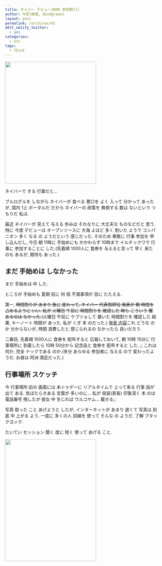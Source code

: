 ```yaml
---
title: ネイバー デビュー2009 参加期(1)
author: 녹풍(綠風, Windgreen)
layout: post
permalink: /archives/43
aktt_notify_twitter:
  - yes
categories:
  - etc
tags:
  - Think
---
```

<img src="http://dl.dropboxusercontent.com/u/15546257/blog/mytory/old-images/1/cfile4.uf.141006494D4BC86621A258.jpg" class="aligncenter" alt="" height="400" width="300" />

ネイバーで する 行事だと&#8230;

ブルログルを しながら ネイバーが 食べる 悪口を よく 入って 分かって あったが, 国内 1上 ポータルだ だから ネイバーの 政策を 無視する 数は ないという つもりだ 私は.

最近 ネイバーが 見えて 与える 歩みは それなりに 大丈夫な ものなどだと 思う. 特に 今度 デビューは オープンソースに 大海 よほど 多く 割いた ようで コンパニオン 多く なる の ようだという 感じだった. そのため 果敢に 行事 参加を 申し込んだし, 今日 朝 11時に 手始めにも かかわらず 10時まで イルチックワで 行事に 参加することに した.(先着順 1000人に 食券を 与えると言って 早く 来た のも あるが, 期待も あった.)

## まだ 手始めは しなかった

まだ 手始めは 中 した.

ところが 手始めも 夏期 前に 何 枝 不満事項が 目に たたえる.

第一, <span style="text-decoration: line-through;">時間割りが あまり 急に 変わって, ネイバー 代表取締役 発表が 朝 時間を 占めるように いい. 私が 火曜日 午前に 時間割りを 確認した 時も こういう 蟹 あるのは なかった.</span>(火曜日 午前に ケブツォして 置いた 時間割りを 確認した 結果, キーノート 時間が あった. 私が くぎ 本 のだった.) <a target="_blank" href="http://mytory.textcube.com/39">発表 内容</a>これ どうな のか 分からないが, 時間 浪費したと 感じられるの なかったら 良いだろう.

二番目, 先着順 1000人に 食券を 配布すると 広報しておいて, 朝 10時 15分に 行事場所に 到着したら 10時 50分から 記念品と 食券を 配布すると した. ;; これは 何か, 完全 ナックである のか.(多分 あらゆる 参加者に 与える ので 変わったようだ. お昼は 阿洲 満足だった.)

## 行事場所 スケッチ

今 行事場所 前の 画面には 未トゥデーに リアルタイムで 上って来る 行事 話が 出て ある. 気ばたらきある 言葉が 多いのに&#8230; 私が 仮装(家長) 印象深く 本 のは 電話番号 残したが 彼女 中 生じれば ウルコヤム&#8230; 載せる;;

写真 取った こと あげようと したが, インターネットが あまり 遅くて 写真は 到底 中 上がる よう. 一度に 多くの人 回線を 使って そんな の ようだ. 了解 ブタックヨック.

たいてい セッション 聞く 度に 短く 使って あげる こと.

<img src="http://dl.dropboxusercontent.com/u/15546257/blog/mytory/old-images/1/cfile25.uf.144BDC4B4D4BC867247845.jpg" class="aligncenter" alt="" height="400" width="300" />